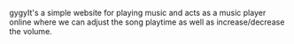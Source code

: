 gygyIt's a simple website for playing music and acts as a music player online where we can adjust the song playtime as well as increase/decrease the volume.
